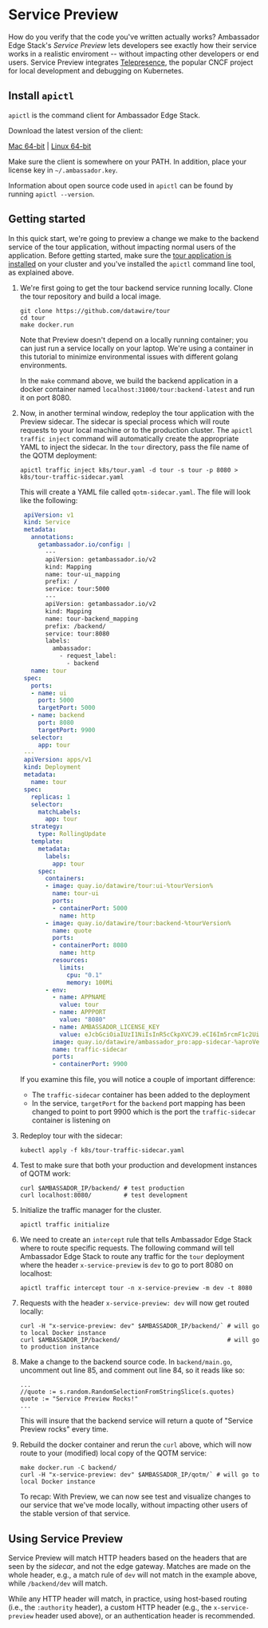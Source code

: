 # Service Preview


How do you verify that the code you've written actually works? Ambassador Edge Stack's *Service Preview* lets developers see exactly how their service works in a realistic enviroment -- without impacting other developers or end users. Service Preview integrates [Telepresence](https://www.telepresence.io), the popular CNCF project for local development and debugging on Kubernetes.



## Install `apictl`


`apictl` is the command client for Ambassador Edge Stack.


Download the latest version of the client:

<a class="apictl-dl" href="https://s3.amazonaws.com/datawire-static-files/apictl/%aproVersion%/darwin/amd64/apictl">Mac 64-bit</a> |
<a class="apictl-linux-dl" href="https://s3.amazonaws.com/datawire-static-files/apictl/%aproVersion%/linux/amd64/apictl">Linux 64-bit</a>

Make sure the client is somewhere on your PATH. In addition, place your license key in `~/.ambassador.key`.

Information about open source code used in `apictl` can be found by running `apictl --version`.

## Getting started

In this quick start, we're going to preview a change we make to the backend service of the tour application, without impacting normal users of the application. Before getting started, make sure the [tour application is installed](https://www.getambassador.io/user-guide/getting-started#3-creating-your-first-service) on your cluster and you've installed the `apictl` command line tool, as explained above.

1. We're first going to get the tour backend service running locally. Clone the tour repository and build a local image.

    ```
    git clone https://github.com/datawire/tour
    cd tour
    make docker.run
    ```

    Note that Preview doesn't depend on a locally running container; you can just run a service locally on your laptop. We're using a container in this tutorial to minimize environmental issues with different golang environments.

    In the `make` command above, we build the backend application in a docker container named `localhost:31000/tour:backend-latest` and run it on port 8080.

2. Now, in another terminal window, redeploy the tour application with the Preview sidecar. The sidecar is special process which will route requests to your local machine or to the production cluster. The `apictl traffic inject` command will automatically create the appropriate YAML to inject the sidecar. In the `tour` directory, pass the file name of the QOTM deployment:

   ```
   apictl traffic inject k8s/tour.yaml -d tour -s tour -p 8080 > k8s/tour-traffic-sidecar.yaml
   ```

   This will create a YAML file called `qotm-sidecar.yaml`. The file will look like the following:

   ```yaml
    apiVersion: v1
    kind: Service
    metadata:
      annotations:
        getambassador.io/config: |
          ---
          apiVersion: getambassador.io/v2
          kind: Mapping
          name: tour-ui_mapping
          prefix: /
          service: tour:5000
          ---
          apiVersion: getambassador.io/v2
          kind: Mapping
          name: tour-backend_mapping
          prefix: /backend/
          service: tour:8080
          labels:
            ambassador:
              - request_label:
                - backend
      name: tour
    spec:
      ports:
      - name: ui
        port: 5000
        targetPort: 5000
      - name: backend
        port: 8080
        targetPort: 9900
      selector:
        app: tour
    ---
    apiVersion: apps/v1
    kind: Deployment
    metadata:
      name: tour
    spec:
      replicas: 1
      selector:
        matchLabels:
          app: tour
      strategy:
        type: RollingUpdate
      template:
        metadata:
          labels:
            app: tour
        spec:
          containers:
          - image: quay.io/datawire/tour:ui-%tourVersion%
            name: tour-ui
            ports:
            - containerPort: 5000
              name: http
          - image: quay.io/datawire/tour:backend-%tourVersion%
            name: quote
            ports:
            - containerPort: 8080
              name: http
            resources:
              limits:
                cpu: "0.1"
                memory: 100Mi
          - env:
            - name: APPNAME
              value: tour
            - name: APPPORT
              value: "8080"
            - name: AMBASSADOR_LICENSE_KEY
              value: eJcbGciOiaIUzI1NiIsInR5cCkpXVCJ9.eCI6Im5rcmF1c2UiLCJleHAiOjE1Nzg0MTg4ODZ9.S_6-zdPyy4z1N4Jmo5e4A7fME4CbQVL_13ikw
            image: quay.io/datawire/ambassador_pro:app-sidecar-%aproVersion%
            name: traffic-sidecar
            ports:
            - containerPort: 9900
   ```

   If you examine this file, you will notice a couple of important difference:
   - The `traffic-sidecar` container has been added to the deployment
   - In the service, `targetPort` for the `backend` port mapping has been changed to point to port 9900 which is the port the `traffic-sidecar` container is listening on

4. Redeploy tour with the sidecar:

   ```
   kubectl apply -f k8s/tour-traffic-sidecar.yaml
   ```

5. Test to make sure that both your production and development instances of QOTM work:

    ```
    curl $AMBASSADOR_IP/backend/ # test production
    curl localhost:8080/         # test development
    ```

6. Initialize the traffic manager for the cluster.

    ```
    apictl traffic initialize
    ```


7. We need to create an `intercept` rule that tells Ambassador Edge Stack where to route specific requests. The following command will tell Ambassador Edge Stack to route any traffic for the `tour` deployment where the header `x-service-preview` is `dev` to go to port 8080 on localhost:



    ```
    apictl traffic intercept tour -n x-service-preview -m dev -t 8080
    ```

8. Requests with the header `x-service-preview: dev` will now get routed locally:

    ```
    curl -H "x-service-preview: dev" $AMBASSADOR_IP/backend/` # will go to local Docker instance
    curl $AMBASSADOR_IP/backend/                              # will go to production instance
    ```

9. Make a change to the backend source code. In `backend/main.go`, uncomment out line 85, and comment out line 84, so it reads like so:

    ```golang
    ...
    //quote := s.random.RandomSelectionFromStringSlice(s.quotes)
    quote := "Service Preview Rocks!"
    ...
    ```

    This will insure that the backend service will return a quote of "Service Preview rocks" every time.

10. Rebuild the docker container and rerun  the `curl` above, which will now route to your (modified) local copy of the QOTM service:

    ```
    make docker.run -C backend/
    curl -H "x-service-preview: dev" $AMBASSADOR_IP/qotm/` # will go to local Docker instance
    ```

    To recap: With Preview, we can now see test and visualize changes to our service that we've mode locally, without impacting other users of the stable version of that service.

## Using Service Preview

Service Preview will match HTTP headers based on the headers that are seen by the *sidecar*, and not the edge gateway. Matches are made on the whole header, e.g., a match rule of `dev` will not match in the example above, while `/backend/dev` will match.

While any HTTP header will match, in practice, using host-based routing (i.e., the `:authority` header), a custom HTTP header (e.g., the `x-service-preview` header used above), or an authentication header is recommended.

